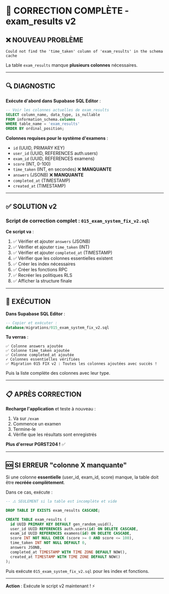 # 🔧 CORRECTION COMPLÈTE - exam_results v2

## ❌ NOUVEAU PROBLÈME

```
Could not find the 'time_taken' column of 'exam_results' in the schema cache
```

La table `exam_results` manque **plusieurs colonnes** nécessaires.

---

## 🔍 DIAGNOSTIC

**Exécute d'abord dans Supabase SQL Editor** :

```sql
-- Voir les colonnes actuelles de exam_results
SELECT column_name, data_type, is_nullable
FROM information_schema.columns
WHERE table_name = 'exam_results'
ORDER BY ordinal_position;
```

**Colonnes requises pour le système d'examens** :
- `id` (UUID, PRIMARY KEY)
- `user_id` (UUID, REFERENCES auth.users)
- `exam_id` (UUID, REFERENCES examens)
- `score` (INT, 0-100)
- `time_taken` (INT, en secondes) ❌ **MANQUANTE**
- `answers` (JSONB) ❌ **MANQUANTE**
- `completed_at` (TIMESTAMP)
- `created_at` (TIMESTAMP)

---

## ✅ SOLUTION v2

### Script de correction complet : `015_exam_system_fix_v2.sql`

**Ce script va** :
1. ✅ Vérifier et ajouter `answers` (JSONB)
2. ✅ Vérifier et ajouter `time_taken` (INT)
3. ✅ Vérifier et ajouter `completed_at` (TIMESTAMP)
4. ✅ Vérifier que les colonnes essentielles existent
5. ✅ Créer les index nécessaires
6. ✅ Créer les fonctions RPC
7. ✅ Recréer les politiques RLS
8. ✅ Afficher la structure finale

---

## 🚀 EXÉCUTION

**Dans Supabase SQL Editor** :

```sql
-- Copier et exécuter :
database/migrations/015_exam_system_fix_v2.sql
```

**Tu verras** :
```
✅ Colonne answers ajoutée
✅ Colonne time_taken ajoutée
✅ Colonne completed_at ajoutée
✓ Colonnes essentielles vérifiées
✅ Migration 015 FIX v2 : Toutes les colonnes ajoutées avec succès !
```

Puis la liste complète des colonnes avec leur type.

---

## 📋 APRÈS CORRECTION

**Recharge l'application** et teste à nouveau :
1. Va sur `/exam`
2. Commence un examen
3. Termine-le
4. Vérifie que les résultats sont enregistrés

**Plus d'erreur PGRST204 !** ✅

---

## 🆘 SI ERREUR "colonne X manquante"

Si une colonne **essentielle** (user_id, exam_id, score) manque, la table doit être **recréée complètement**.

Dans ce cas, exécute :

```sql
-- ⚠️ SEULEMENT si la table est incomplète et vide

DROP TABLE IF EXISTS exam_results CASCADE;

CREATE TABLE exam_results (
  id UUID PRIMARY KEY DEFAULT gen_random_uuid(),
  user_id UUID REFERENCES auth.users(id) ON DELETE CASCADE,
  exam_id UUID REFERENCES examens(id) ON DELETE CASCADE,
  score INT NOT NULL CHECK (score >= 0 AND score <= 100),
  time_taken INT NOT NULL DEFAULT 0,
  answers JSONB,
  completed_at TIMESTAMP WITH TIME ZONE DEFAULT NOW(),
  created_at TIMESTAMP WITH TIME ZONE DEFAULT NOW()
);
```

Puis exécute `015_exam_system_fix_v2.sql` pour les index et fonctions.

---

**Action** : Exécute le script v2 maintenant ! ⚡

